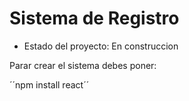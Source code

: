 <h1>Sistema de Registro</h1>

- Estado del proyecto: En construccion

Parar crear el sistema debes poner:

´´npm install react´´
